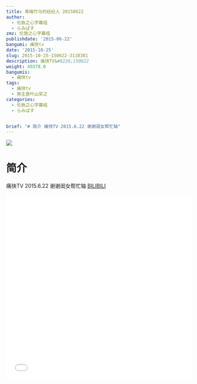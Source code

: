 ```yaml
---
title: 青梅竹马的经纪人 20150622
author:
  - 伦敦之心字幕组
  - らみぱす
zmz: 伦敦之心字幕组
publishdate: '2015-06-22'
bangumi: 痛快tv
date: '2015-10-25'
slug: 2015-10-25-150622-3118381
description: 痛快TV&#8226;150622
weight: 49378.0
bangumis:
  - 痛快tv
tags:
  - 痛快tv
  - 男主是叶山奖之
categories:
  - 伦敦之心字幕组
  - らみぱす


brief: "# 简介 痛快TV 2015.6.22 谢谢闺女帮忙轴"
---
```

![](https://i.imgur.com/1E7gKKU.png)
# 简介  
痛快TV 2015.6.22 谢谢闺女帮忙轴
  [BILIBILI](https://www.bilibili.com/video/av3118381/)

<div class="vcontainer">  <iframe class='video' src="//www.bilibili.com/blackboard/player.html?aid=3118381" width="100%" height="500" frameborder="0" allowfullscreen="allowfullscreen"></iframe></div>
